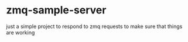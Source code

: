 # zmq-sample-server
just a simple project to respond to zmq requests to make sure that things are working
